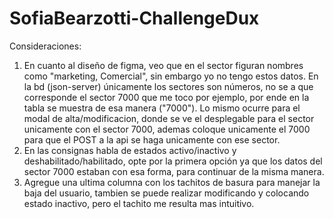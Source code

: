 # SofiaBearzotti-ChallengeDux

Consideraciones:
1. En cuanto al diseño de figma, veo que en el sector figuran nombres como "marketing, Comercial", sin embargo yo no tengo estos datos. En la bd (json-server) únicamente los sectores son números, no se a que corresponde el sector 7000 que me toco por ejemplo, por ende en la tabla se muestra de esa manera ("7000"). Lo mismo ocurre para el modal de alta/modificacion, donde se ve el desplegable para el sector unicamente con el sector 7000, ademas coloque unicamente el 7000 para que el POST a la api se haga unicamente con ese sector.
2. En las consignas habla de estados activo/inactivo y deshabilitado/habilitado, opte por la primera opción ya que los datos del sector 7000 estaban con esa forma, para continuar de la misma manera.
3. Agregue una ultima columna con los tachitos de basura para manejar la baja del usuario, tambien se puede realizar modificando y colocando estado inactivo, pero el tachito me resulta mas intuitivo.
